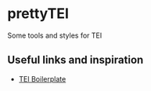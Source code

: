 # prettyTEI
Some tools and styles for TEI

## Useful links and inspiration
 * [TEI Boilerplate](http://dcl.ils.indiana.edu/teibp/)

